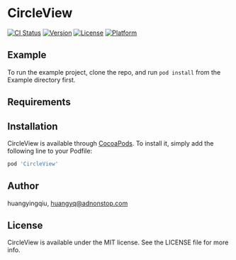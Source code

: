# CircleView

[![CI Status](https://img.shields.io/travis/huangyingqiu/CircleView.svg?style=flat)](https://travis-ci.org/huangyingqiu/CircleView)
[![Version](https://img.shields.io/cocoapods/v/CircleView.svg?style=flat)](https://cocoapods.org/pods/CircleView)
[![License](https://img.shields.io/cocoapods/l/CircleView.svg?style=flat)](https://cocoapods.org/pods/CircleView)
[![Platform](https://img.shields.io/cocoapods/p/CircleView.svg?style=flat)](https://cocoapods.org/pods/CircleView)

## Example

To run the example project, clone the repo, and run `pod install` from the Example directory first.

## Requirements

## Installation

CircleView is available through [CocoaPods](https://cocoapods.org). To install
it, simply add the following line to your Podfile:

```ruby
pod 'CircleView'
```

## Author

huangyingqiu, huangyq@adnonstop.com

## License

CircleView is available under the MIT license. See the LICENSE file for more info.
